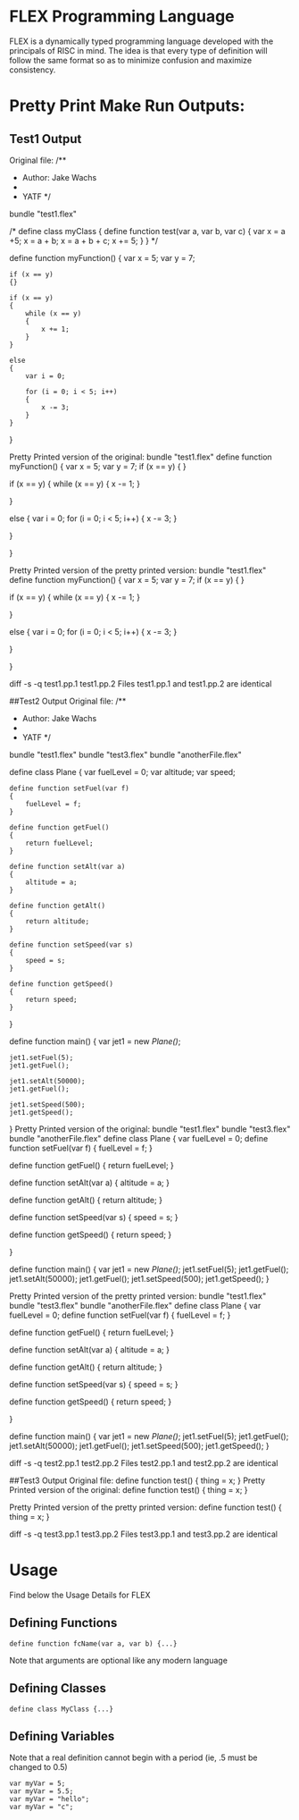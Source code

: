 # FLEX Programming Language

FLEX is a dynamically typed programming language developed with the principals of RISC in mind. The idea is that every type of definition will follow the same format so as to minimize confusion and maximize consistency.

# Pretty Print Make Run Outputs:
## Test1 Output
Original file:
/**
 * Author: Jake Wachs
 *
 * YATF
 */

bundle "test1.flex"

/*
define class myClass
{
	define function test(var a, var b, var c)
	{
		var x = a +5;
		x = a + b;
		x = a + b + c;
		x += 5;
	}
}
*/

define function myFunction()
{
	var x = 5;
	var y = 7;

	if (x == y)
	{}

	if (x == y)
	{
		while (x == y)
		{
			x += 1;
		}
	}

	else
	{
		var i = 0;

		for (i = 0; i < 5; i++)
		{
			x -= 3;
		}
	}

}

Pretty Printed version of the original:
bundle "test1.flex"
define function myFunction()
{
var x = 5;
var y = 7;
if (x == y)
{
}

if (x == y)
{
while (x == y)
{
x -= 1;
}

}

else 
{
var i = 0;
for (i = 0; i < 5; i++)
{
x -= 3;
}

}

}

Pretty Printed version of the pretty printed version:
bundle "test1.flex"
define function myFunction()
{
var x = 5;
var y = 7;
if (x == y)
{
}

if (x == y)
{
while (x == y)
{
x -= 1;
}

}

else 
{
var i = 0;
for (i = 0; i < 5; i++)
{
x -= 3;
}

}

}

diff -s -q test1.pp.1 test1.pp.2
Files test1.pp.1 and test1.pp.2 are identical

##Test2 Output
Original file:
/**
 * Author: Jake Wachs
 *
 * YATF
 */

bundle "test1.flex"
bundle "test3.flex"
bundle "anotherFile.flex"

define class Plane
{
	var fuelLevel = 0;
	var altitude;
	var speed;

	define function setFuel(var f)
	{
		fuelLevel = f;
	}

	define function getFuel()
	{
		return fuelLevel;
	}

	define function setAlt(var a)
	{
		altitude = a;
	}

	define function getAlt()
	{
		return altitude;
	}

	define function setSpeed(var s)
	{
		speed = s;
	}

	define function getSpeed()
	{
		return speed;
	}
}

define function main()
{
	var jet1 = new _Plane()_;

	jet1.setFuel(5);
	jet1.getFuel();

	jet1.setAlt(50000);
	jet1.getFuel();

	jet1.setSpeed(500);
	jet1.getSpeed();
}
Pretty Printed version of the original:
bundle "test1.flex"
bundle "test3.flex"
bundle "anotherFile.flex"
define class Plane
{
var fuelLevel = 0;
define function setFuel(var f)
{
fuelLevel = f;
}

define function getFuel()
{
return fuelLevel;
}

define function setAlt(var a)
{
altitude = a;
}

define function getAlt()
{
return altitude;
}

define function setSpeed(var s)
{
speed = s;
}

define function getSpeed()
{
return speed;
}

}

define function main()
{
var jet1 = new _Plane()_;
jet1.setFuel(5);
jet1.getFuel();
jet1.setAlt(50000);
jet1.getFuel();
jet1.setSpeed(500);
jet1.getSpeed();
}

Pretty Printed version of the pretty printed version:
bundle "test1.flex"
bundle "test3.flex"
bundle "anotherFile.flex"
define class Plane
{
var fuelLevel = 0;
define function setFuel(var f)
{
fuelLevel = f;
}

define function getFuel()
{
return fuelLevel;
}

define function setAlt(var a)
{
altitude = a;
}

define function getAlt()
{
return altitude;
}

define function setSpeed(var s)
{
speed = s;
}

define function getSpeed()
{
return speed;
}

}

define function main()
{
var jet1 = new _Plane()_;
jet1.setFuel(5);
jet1.getFuel();
jet1.setAlt(50000);
jet1.getFuel();
jet1.setSpeed(500);
jet1.getSpeed();
}

diff -s -q test2.pp.1 test2.pp.2
Files test2.pp.1 and test2.pp.2 are identical

##Test3 Output
Original file:
define function test()
{
	thing = x;
}
Pretty Printed version of the original:
define function test()
{
thing = x;
}

Pretty Printed version of the pretty printed version:
define function test()
{
thing = x;
}

diff -s -q test3.pp.1 test3.pp.2 
Files test3.pp.1 and test3.pp.2 are identical


# Usage
Find below the Usage Details for FLEX

## Defining Functions
```
define function fcName(var a, var b) {...}
```
Note that arguments are optional like any modern language

## Defining Classes
```
define class MyClass {...}
```

## Defining Variables
Note that a real definition cannot begin with a period (ie, .5 must be changed to 0.5)
```
var myVar = 5;
var myVar = 5.5;
var myVar = "hello";
var myVar = "c";
```


